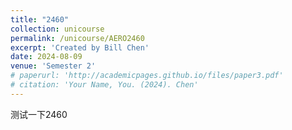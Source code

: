```yaml
---
title: "2460"
collection: unicourse
permalink: /unicourse/AERO2460
excerpt: 'Created by Bill Chen'
date: 2024-08-09
venue: 'Semester 2'
# paperurl: 'http://academicpages.github.io/files/paper3.pdf'
# citation: 'Your Name, You. (2024). Chen'
---
```


测试一下2460
